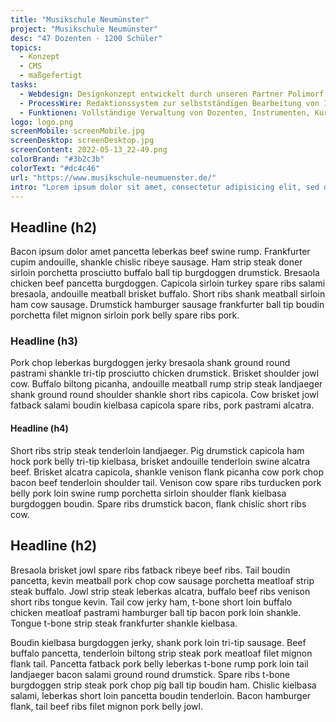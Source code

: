 ```yaml
--- 
title: "Musikschule Neumünster"
project: "Musikschule Neumünster"
desc: "47 Dozenten · 1200 Schüler"
topics: 
  - Konzept
  - CMS
  - maßgefertigt
tasks:
  - Webdesign: Designkonzept entwickelt durch unseren Partner Polimorf
  - ProcessWire: Redaktionssystem zur selbstständigen Bearbeitung von Inhalten.
  - Funktionen: Vollständige Verwaltung von Dozenten, Instrumenten, Kursen, Ensembles, Terminen und Themen. Zeitlich gesteuerte Automatisierungen. 
logo: logo.png
screenMobile: screenMobile.jpg
screenDesktop: screenDesktop.jpg
screenContent: 2022-05-13_22-49.png
colorBrand: "#3b2c3b"
colorText: "#dc4c46"
url: "https://www.musikschule-neumuenster.de/"
intro: "Lorem ipsum dolor sit amet, consectetur adipisicing elit, sed do eiusmod tempor incididunt ut labore et dolore magna aliqua. Ut enim ad minim veniam, quis nostrud exercitation ullamco laboris nisi ut aliquip ex ea commodo consequat. Duis aute irure dolor in reprehenderit in voluptate velit esse cillum dolore eu fugiat nulla pariatur. Excepteur sint occaecat cupidatat non proident, sunt in culpa qui officia deserunt mollit anim id est laborum."
--- 
```


## Headline (h2)

Bacon ipsum dolor amet pancetta leberkas beef swine rump. Frankfurter cupim andouille, shankle chislic ribeye sausage. Ham strip steak doner sirloin porchetta prosciutto buffalo ball tip burgdoggen drumstick. Bresaola chicken beef pancetta burgdoggen. Capicola sirloin turkey spare ribs salami bresaola, andouille meatball brisket buffalo. Short ribs shank meatball sirloin ham cow sausage. Drumstick hamburger sausage frankfurter ball tip boudin porchetta filet mignon sirloin pork belly spare ribs pork.

### Headline (h3)

Pork chop leberkas burgdoggen jerky bresaola shank ground round pastrami shankle tri-tip prosciutto chicken drumstick. Brisket shoulder jowl cow. Buffalo biltong picanha, andouille meatball rump strip steak landjaeger shank ground round shoulder shankle short ribs capicola. Cow brisket jowl fatback salami boudin kielbasa capicola spare ribs, pork pastrami alcatra.

#### Headline (h4)

Short ribs strip steak tenderloin landjaeger. Pig drumstick capicola ham hock pork belly tri-tip kielbasa, brisket andouille tenderloin swine alcatra beef. Brisket alcatra capicola, shankle venison flank picanha cow pork chop bacon beef tenderloin shoulder tail. Venison cow spare ribs turducken pork belly pork loin swine rump porchetta sirloin shoulder flank kielbasa burgdoggen boudin. Spare ribs drumstick bacon, flank chislic short ribs cow.

## Headline (h2)

Bresaola brisket jowl spare ribs fatback ribeye beef ribs. Tail boudin pancetta, kevin meatball pork chop cow sausage porchetta meatloaf strip steak buffalo. Jowl strip steak leberkas alcatra, buffalo beef ribs venison short ribs tongue kevin. Tail cow jerky ham, t-bone short loin buffalo chicken meatloaf pastrami hamburger ball tip bacon pork loin shankle. Tongue t-bone strip steak frankfurter shankle kielbasa.

Boudin kielbasa burgdoggen jerky, shank pork loin tri-tip sausage. Beef buffalo pancetta, tenderloin biltong strip steak pork meatloaf filet mignon flank tail. Pancetta fatback pork belly leberkas t-bone rump pork loin tail landjaeger bacon salami ground round drumstick. Spare ribs t-bone burgdoggen strip steak pork chop pig ball tip boudin ham. Chislic kielbasa salami, leberkas short loin pancetta boudin tenderloin. Bacon hamburger flank, tail beef ribs filet mignon pork belly jowl.
